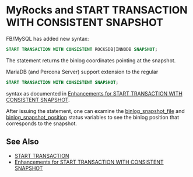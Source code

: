 # MyRocks and START TRANSACTION WITH CONSISTENT SNAPSHOT

FB/MySQL has added new syntax:

```sql
START TRANSACTION WITH CONSISTENT ROCKSDB|INNODB SNAPSHOT;
```

The statement returns the binlog coordinates pointing at the snapshot.

MariaDB (and Percona Server) support extension to the regular

```sql
START TRANSACTION WITH CONSISTENT SNAPSHOT;
```

syntax as documented in [Enhancements for START TRANSACTION WITH CONSISTENT SNAPSHOT](/replication/standard-replication/enhancements-for-start-transaction-with-consistent-snapshot/).

After issuing the statement, one can examine the [binlog_snapshot_file](/kb/en/replication-and-binary-log-status-variables/#binlog_snapshot_file) and [binlog_snapshot_position](/kb/en/replication-and-binary-log-status-variables/#binlog_snapshot_position) status variables to see the binlog position that corresponds to the snapshot.

## See Also

- [START TRANSACTION](/sql-statements-structure/sql-statements/transactions/start-transaction/)
- [Enhancements for START TRANSACTION WITH CONSISTENT SNAPSHOT](/replication/standard-replication/enhancements-for-start-transaction-with-consistent-snapshot/)